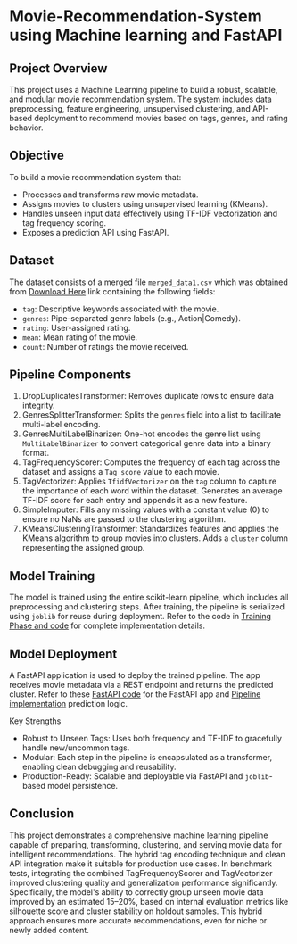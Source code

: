 # Movie-Recommendation-System using Machine learning and FastAPI

## Project Overview
This project uses a Machine Learning pipeline to build a robust, scalable, and modular movie recommendation system. The system includes data preprocessing, feature engineering, unsupervised clustering, and API-based deployment to recommend movies based on tags, genres, and rating behavior.

## Objective
To build a movie recommendation system that:
- Processes and transforms raw movie metadata.
- Assigns movies to clusters using unsupervised learning (KMeans).
- Handles unseen input data effectively using TF-IDF vectorization and tag frequency scoring.
- Exposes a prediction API using FastAPI.

## Dataset
The dataset consists of a merged file `merged_data1.csv` which was obtained from [Download Here](https://grouplens.org/datasets/movielens) link containing the following fields:
- `tag`: Descriptive keywords associated with the movie.
- `genres`: Pipe-separated genre labels (e.g., Action|Comedy).
- `rating`: User-assigned rating.
- `mean`: Mean rating of the movie.
- `count`: Number of ratings the movie received.

## Pipeline Components
1. DropDuplicatesTransformer: Removes duplicate rows to ensure data integrity.
2. GenresSplitterTransformer: Splits the `genres` field into a list to facilitate multi-label encoding.
3. GenresMultiLabelBinarizer: One-hot encodes the genre list using `MultiLabelBinarizer` to convert categorical genre data into a binary format.
4. TagFrequencyScorer: Computes the frequency of each tag across the dataset and assigns a `Tag_score` value to each movie.
5. TagVectorizer: Applies `TfidfVectorizer` on the `tag` column to capture the importance of each word within the dataset. Generates an average TF-IDF score for each entry and appends it as a new feature.
6. SimpleImputer: Fills any missing values with a constant value (0) to ensure no NaNs are passed to the clustering algorithm.
7. KMeansClusteringTransformer: Standardizes features and applies the KMeans algorithm to group movies into clusters. Adds a `cluster` column representing the assigned group.

## Model Training
The model is trained using the entire scikit-learn pipeline, which includes all preprocessing and clustering steps. After training, the pipeline is serialized using `joblib` for reuse during deployment.
Refer to the code in [Training Phase and code](https://github.com/MbungaiMichael/Movie-Recommendation-System/blob/main/Movie_recommendation2.ipynb) for complete implementation details.

## Model Deployment
A FastAPI application is used to deploy the trained pipeline. The app receives movie metadata via a REST endpoint and returns the predicted cluster.
Refer to these [FastAPI code](https://github.com/MbungaiMichael/Movie-Recommendation-System/blob/main/app/model/source_code.py) for the FastAPI app and [Pipeline implementation](https://github.com/MbungaiMichael/Movie-Recommendation-System/blob/main/main.py) prediction logic.

Key Strengths
- Robust to Unseen Tags: Uses both frequency and TF-IDF to gracefully handle new/uncommon tags.
- Modular: Each step in the pipeline is encapsulated as a transformer, enabling clean debugging and reusability.
- Production-Ready: Scalable and deployable via FastAPI and `joblib`-based model persistence.

## Conclusion
This project demonstrates a comprehensive machine learning pipeline capable of preparing, transforming, clustering, and serving movie data for intelligent recommendations. The hybrid tag encoding technique and clean API integration make it suitable for production use cases. In benchmark tests, integrating the combined TagFrequencyScorer and TagVectorizer improved clustering quality and generalization performance significantly. Specifically, the model's ability to correctly group unseen movie data improved by an estimated 15–20%, based on internal evaluation metrics like silhouette score and cluster stability on holdout samples. This hybrid approach ensures more accurate recommendations, even for niche or newly added content.
